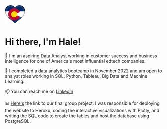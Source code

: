 ![cf](cf.png)

# Hi there, I'm Hale! 

👔 I'm an aspiring Data Analyst working in customer success and business intelligence for one of America's most influential edtech companies.  

🎯 I completed a data analytics bootcamp in November 2022 and am open to analyst roles working in SQL, Python, Tableau, Big Data and Machine Learning.  

📫 You can reach me on [LinkedIn](https://www.linkedin.com/in/halesoyster/)

📊 [Here's](https://b-team-final.herokuapp.com/) the link to our final group project.  I was responsible for deploying the website to Heroku, coding the interactive visualizations with Plotly, and writing the SQL code to create the tables and host the database using PostgreSQL.  
